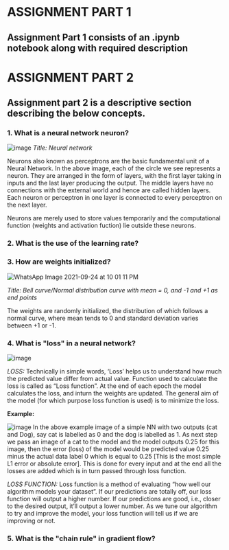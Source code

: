 # ASSIGNMENT PART 1
## Assignment Part 1 consists of an .ipynb notebook along with required description


# ASSIGNMENT PART 2
## Assignment part 2 is a descriptive section describing the below concepts.

### 1. What is a neural network neuron?
![image](https://user-images.githubusercontent.com/75114179/134708427-63d880d9-66ad-48ff-a11b-428aa9cea105.png)
*Title: Neural network*

  Neurons also known as perceptrons are the basic fundamental unit of a Neural Network. In the above image, each of the circle we see represents a neuron. They are arranged in the form of layers, with the first layer taking in inputs and the last layer producing the output. The middle layers have no connections with the external world and hence are called hidden layers. Each neuron or perceptron in one layer is connected to every perceptron on the next layer. 
  
  Neurons are merely used to store values temporarily and the computational function (weights and activation fuction) lie outside these neurons.
  
### 2. What is the use of the learning rate?
### 3. How are weights initialized?
![WhatsApp Image 2021-09-24 at 10 01 11 PM](https://user-images.githubusercontent.com/75114179/134710119-40a9659a-2ee5-4d0c-9a74-d3cc20524cd6.jpeg)

*Title: Bell curve/Normal distribution curve with mean = 0, and -1 and +1 as end points*

The weights are randomly initialized, the distribution of which follows a normal curve, where mean tends to 0 and standard deviation varies between +1 or -1.

### 4. What is "loss" in a neural network?
![image](https://user-images.githubusercontent.com/75114179/134699434-4b354b21-9cbd-450b-89f6-30c56d8ba8e0.png)

   *LOSS:* Technically in simple words, ‘Loss’ helps us to understand how much the predicted value differ from actual value. Function used to calculate the loss is called as “Loss function”. At the end of each epoch the model calculates the loss, and inturn the weights are updated. The general aim of the model (for which purpose loss function is used)  is to minimize the loss.
   
 **Example:**
 
 ![image](https://user-images.githubusercontent.com/75114179/134700842-53f23120-837b-424c-b95d-e4fb0ba31226.png)
In the above example image of a simple NN with two outputs (cat and Dog), say cat is labelled as 0 and the dog is labelled as 1. As next step we pass an image of a cat to the model and the model outputs 0.25 for this image, then the error (loss) of the model would be predicted value 0.25 minus the actual data label 0 which is equal to 0.25 [This is the most simple L1 error or absolute error]. This is done for every input and at the end all the losses are added which is in turn passed through loss function.
   
   *LOSS FUNCTION:* Loss function is a method of evaluating “how well our algorithm models your dataset”. If our predictions are totally off, our loss function will output a higher number. If our predictions are good, i.e., closer to the desired output, it’ll output a lower number. As we tune our algorithm to try and improve the model, your loss function will tell us if we are improving or not. 
   
### 5. What is the "chain rule" in gradient flow?



